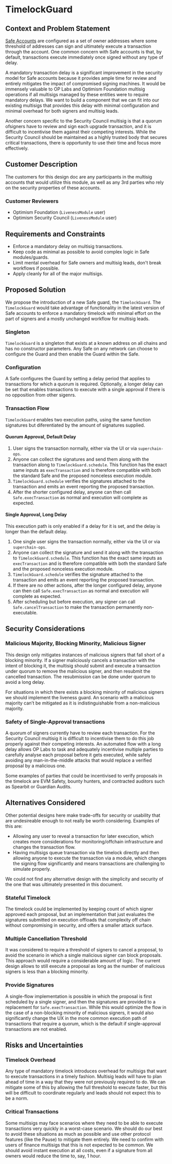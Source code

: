 # TimelockGuard

## Context and Problem Statement

<!-- The Context and Problem Statement section is one of the most critical parts of the design
document process. Use this section to clearly highlight the background context for the problem,
the specific issues being faced by customers, and any constraints on a solution as defined either
by customers or by technical limitations. Context and Problem Statement is an opportunity to tell
the story that helps to motivate the rest of the design document. -->

[Safe Accounts](https://safe.global) are configured as a set of owner addresses where some
threshold of addresses can sign and ultimately execute a transaction through the account. One
common concern with Safe accounts is that, by default, transactions execute immediately once signed
without any type of delay.

A mandatory transaction delay is a significant improvement in the security model for Safe accounts
because it provides ample time for review and entirely mitigates the impact of compromised signing
machines. It would be immensely valuable to OP Labs and Optimism Foundation multisig operations if
all multisigs managed by these entities were to require mandatory delays. We want to build a
component that we can fit into our existing multisigs that provides this delay with minimal
configuration and minimal overhead for both signers and multisig leads.

Another concern specific to the Security Council multisig is that a quorum ofsigners have to review
and sign each upgrade transaction, and it is difficult to incentivise them against their competing
interests. While the Security Council should be maintained as a highly trusted body that secures
critical transactions, there is opportunity to use their time and focus more effectively.

## Customer Description

<!-- Provide a brief summary of the customers for this design document. -->

The customers for this design doc are any participants in the multisig accounts that would utilize
this module, as well as any 3rd parties who rely on the security properties of these accounts.

### Customer Reviewers

<!-- Identify at least one customer who should be involved in the review of this document. -->

- Optimism Foundation (`LivenessModule` user)
- Optimism Security Council (`LivenessModule` user)

## Requirements and Constraints

<!-- Identify the solution requirements and any additional design constraints from the Context and
Problem Statement section in a bulleted list. -->

- Enforce a mandatory delay on multisig transactions.
- Keep code as minimal as possible to avoid complex logic in Safe modules/guards.
- Limit mental overhead for Safe owners and multisig leads, don't break workflows if possible.
- Apply cleanly for all of the major multisigs.

## Proposed Solution

<!-- Explain the solution that you believe best addresses the problem described above. -->

We propose the introduction of a new Safe guard, the `TimelockGuard`. The `TimelockGuard` would
take advantage of functionality in the latest version of Safe accounts to enforce a mandatory
timelock with minimal effort on the part of signers and a mostly unchanged workflow for multisig
leads.

### Singleton

`TimelockGuard` is a singleton that exists at a known address on all chains and has no constructor
parameters. Any Safe on any network can choose to configure the Guard and then enable the Guard
within the Safe.

### Configuration

A Safe configures the Guard by setting a delay period that applies to transactions for which a
quorum is required. Optionally, a longer delay can be set that enables transactions to execute with
a single approval if there is no opposition from other sigenrs.

### Transaction Flow

`TimelockGuard` enables two execution paths, using the same function signatures but diferentiated
by the amount of signatures supplied.

#### Quorum Approval, Default Delay

1. User signs the transaction normally, either via the UI or via `superchain-ops`.
2. Anyone can collect the signatures and send them along with the transaction along to
  `TimelockGuard.schedule`. This function has the exact same inputs as `execTransaction` and is
  therefore compatible with both the standard Safe and the proposed nonceless execution module.
3. `TimelockGuard.schedule` verifies the signatures attached to the transaction and emits an event
  reporting the proposed transaction.
4. After the shorter configured delay, anyone can then call
  `Safe.execTransaction` as normal and execution will complete as expected.

#### Single Approval, Long Delay
This execution path is only enabled if a delay for it is set, and the delay is longer than the
default delay.

1. One single user signs the transaction normally, either via the UI or via `superchain-ops`.
2. Anyone can collect the signature and send it along with the transaction to
  `TimelockGuard.schedule`. This function has the exact same inputs as `execTransaction` and is
  therefore compatible with both the standard Safe and the proposed nonceless execution module.
3. `TimelockGuard.schedule` verifies the signature attached to the transaction and emits an event
  reporting the proposed transaction.
4. If there are no other actions, after the longer configured delay, anyone can then call
  `Safe.execTransaction` as normal and execution will complete as expected.
5. After scheduling but before execution, any signer can call `Safe.cancelTransaction` to make the
  transaction permanently non-executable.

## Security Considerations

### Malicious Majority, Blocking Minority, Malicious Signer
This design only mitigates instances of malicious signers that fall short of a blocking minority.
If a signer maliciously cancels a transaction with the intent of blocking it, the multisig should
submit and execute a transaction under quorum to remove the malicious signer, and then resubmit
the cancelled transaction. The resubmission can be done under quorum to avoid a long delay.

For situations in which there exists a blocking minority of malicious signers we should implement
the liveness guard. An scenario with a malicious majority can’t be mitigated as it is
indistinguishable from a non-malicious majority.

### Safety of Single-Approval transactions
A quorum of signers currently have to review each transaction. For the Security Council multisig it
is difficult to incentivise them to do this job properly against their competing interests. An
automated flow with a long delay allows OP Labs to task and adequately incentivise multiple parties
to carefully analyse each proposal before it gets executed, while safely avoiding any
man-in-the-middle attacks that would replace a verified proposal by a malicious one.

Some examples of parties that could be incentivised to verify proposals in the timelock are EVM
Safety, bounty hunters, and contracted auditors such as Spearbit or Guardian Audits.

## Alternatives Considered

<!-- Describe any alternatives that were considered during the development of this design. Explain
why the alternative designs were ultimately not chosen and where they failed to meet the product
requirements. -->

Other potential designs here make trade-offs for security or usability that are undesireable enough
to not really be worth considering. Examples of this are:

- Allowing any user to reveal a transaction for later execution, which creates more considerations
  for monitoring/offchain infrastructure and changes the transaction flow.
- Having multisigs queue transaction via the timelock directly and then allowing anyone to execute
  the transaction via a module, which changes the signing flow significantly and means transactions
  are challenging to simulate properly.

We could not find any alternative design with the simplicity and security of the one that was
ultimately presented in this document.

### Stateful Timelock
The timelock could be implemented by keeping count of which signer approved each proposal, but an
implementation that just evaluates the signatures submitted on execution offloads that complexity
off chain without compromising in security, and offers a smaller attack surface.

### Multiple Cancellation Threshold
It was considered to require a threshold of signers to cancel a proposal, to avoid the scenario in
which a single malicious signer can block proposals. This approach would require a considerable
amount of logic. The current design allows to still execute a proposal as long as the number of
malicious signers is less than a blocking minority.

### Provide Signatures
A single-flow implementation is possible in which the proposal is first scheduled by a single
signer, and then the signatures are provided to a replacement for `Safe.execTransaction`. While
this would optimize the flow in the case of a non-blocking minority of malicious signers, it
would also significantly change the UX in the more common execution path of transactions that
require a quorum, which is the default if single-approval transactions are not enabled.

## Risks and Uncertainties

<!-- Explain any risks and uncertainties that this design includes. Highlight aspects of the design
that remain unclear and any potential issues we may face down the line. -->

### Timelock Overhead

Any type of mandatory timelock introduces overhead for multisigs that want to execute transactions
in a timely fashion. Multisig leads will have to plan ahead of time in a way that they were not
previously required to do. We can mitigate some of this by allowing the full threshold to execute
faster, but this will be difficult to coordinate regularly and leads should not expect this to be
a norm.

### Critical Transactions

Some multisigs may face scenarios where they need to be able to execute transactions very quickly
in a worst-case scenario. We should do our best to avoid these situations as much as possible and
use other protocol features (like the Pause) to mitigate them entirely. We need to confirm with
users of finance multisigs that this is not expected to be common. We should avoid instant
execution at all costs, even if a signature from all owners would reduce the time to, say, 1 hour.
